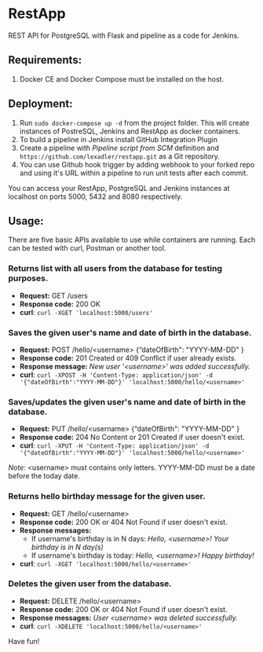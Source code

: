 # RestApp

REST API for PostgreSQL with Flask and pipeline as a code for Jenkins.

## Requirements:

1. Docker CE and Docker Compose must be installed on the host.

## Deployment:

1. Run `sudo docker-compose up -d` from the project folder. This will create instances of PostreSQL, Jenkins and RestApp as docker containers.
2. To build a pipeline in Jenkins install GitHub Integration Plugin
3. Create a pipeline with *Pipeline script from SCM* definition and `https://github.com/lexadler/restapp.git` as a Git repository.
4. You can use Github hook trigger by adding webhook to your forked repo and using it's URL within a pipeline to run unit tests after each commit.

You can access your RestApp, PostgreSQL and Jenkins instances at localhost on ports 5000, 5432 and 8080 respectively.

## Usage:

There are five basic APIs available to use while containers are running. Each can be tested with curl, Postman or another tool.

### Returns list with all users from the database for testing purposes.
* **Request:** GET /users
* **Response code:** 200 OK
* **curl**: `curl -XGET 'localhost:5000/users'`

### Saves the given user's name and date of birth in the database.

* **Request:** POST /hello/\<username\> {“dateOfBirth": "YYYY-MM-DD" }
* **Response code:** 201 Created or 409 Conflict if user already exists.
* **Response message:** *New user '\<username\>' was added successfully.*
* **curl**: `curl -XPOST -H 'Content-Type: application/json' -d '{"dateOfBirth":"YYYY-MM-DD"}' 'localhost:5000/hello/<username>'`

### Saves/updates the given user's name and date of birth in the database.

* **Request:** PUT /hello/\<username\> {“dateOfBirth": "YYYY-MM-DD" }
* **Response code:** 204 No Content or 201 Created if user doesn't exist.
* **curl**: `curl -XPUT -H 'Content-Type: application/json' -d '{"dateOfBirth":"YYYY-MM-DD"}' 'localhost:5000/hello/<username>'`

*Note:*
\<username\> must contains only letters.
YYYY-MM-DD must be a date before the today date.

### Returns hello birthday message for the given user.
* **Request:** GET /hello/\<username\>
* **Response code:** 200 OK or 404 Not Found if user doesn't exist.
* **Response messages:**
  * If username's birthday is in N days: *Hello, \<username\>! Your birthday is in N day(s)*
  * If username's birthday is today: *Hello, \<username\>! Happy birthday!*
* **curl**: `curl -XGET 'localhost:5000/hello/<username>'`

### Deletes the given user from the database.
* **Request:** DELETE /hello/\<username\>
* **Response code:** 200 OK or 404 Not Found if user doesn't exist.
* **Response messages:** *User \<username\> was deleted successfully.*
* **curl**: `curl -XDELETE 'localhost:5000/hello/<username>'`

Have fun!
